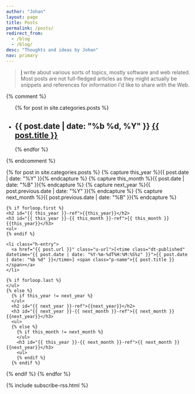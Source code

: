 ```yaml
---
author: "Johan"
layout: page
title: Posts
permalink: /posts/
redirect_from:
  - /blog
  - /blog/
desc: "Thoughts and ideas by Johan"
nav: primary
---
```


> <a href="https://johanbove.info" class="p-author h-card">I</a> write about various sorts of topics, mostly software and web related. Most posts are not full-fledged articles as they might actually be snippets and references for information I'd like to share with the Web.

<div class="posts">

  {% comment %}
  <!-- http://stackoverflow.com/a/19104574 -->
  <ul class="post-list">
  {% for post in site.categories.posts %}
    <li class="h-entry">
      <h2>
        <span class="post-meta"><time class="dt-published" datetime="{{ post.date | date: "%Y-%m-%dT%H:%M:%S%z" }}">{{ post.date | date: "%b %d, %Y" }}</time></span>
        <a class="post-link u-url" href="{{ post.url | prepend: site.baseurl }}"{% if post.lang != null %} lang="{{ post.lang }}"{% endif %}><span class="p-name">{{ post.title }}</span></a>
      </h2>
    </li>
  {% endfor %}
  </ul>
  {% endcomment %}

  {% for post in site.categories.posts %}
    {% capture this_year %}{{ post.date | date: "%Y" }}{% endcapture %}
    {% capture this_month %}{{ post.date | date: "%B" }}{% endcapture %}
    {% capture next_year %}{{ post.previous.date | date: "%Y" }}{% endcapture %}
    {% capture next_month %}{{ post.previous.date | date: "%B" }}{% endcapture %}

    {% if forloop.first %}
    <h2 id="{{ this_year }}-ref">{{this_year}}</h2>
    <h3 id="{{ this_year }}-{{ this_month }}-ref">{{ this_month }} {{this_year}}</h3>
    <ul>
    {% endif %}

    <li class="h-entry">
      <a href="{{ post.url }}" class="u-url">[<time class="dt-published" datetime="{{ post.date | date: "%Y-%m-%dT%H:%M:%S%z" }}">{{ post.date | date: "%b %d" }}</time>] <span class="p-name">{{ post.title }}</span></a>
    </li>

    {% if forloop.last %}
    </ul>
    {% else %}
      {% if this_year != next_year %}
      </ul>
      <h2 id="{{ next_year }}-ref">{{next_year}}</h2>
      <h3 id="{{ next_year }}-{{ next_month }}-ref">{{ next_month }} {{next_year}}</h3>
      <ul>
      {% else %}
        {% if this_month != next_month %}
        </ul>
        <h3 id="{{ this_year }}-{{ next_month }}-ref">{{ next_month }} {{next_year}}</h3>
        <ul>
        {% endif %}
      {% endif %}
  {% endif %}
{% endfor %}
</div>

 {% include subscribe-rss.html %}
